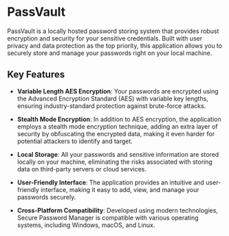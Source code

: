 # PassVault

PassVault is a locally hosted password storing system that provides robust encryption and security for your sensitive credentials. Built with user privacy and data protection as the top priority, this application allows you to securely store and manage your passwords right on your local machine.

## Key Features

- **Variable Length AES Encryption**: Your passwords are encrypted using the Advanced Encryption Standard (AES) with variable key lengths, ensuring industry-standard protection against brute-force attacks.

- **Stealth Mode Encryption**: In addition to AES encryption, the application employs a stealth mode encryption technique, adding an extra layer of security by obfuscating the encrypted data, making it even harder for potential attackers to identify and target.

- **Local Storage**: All your passwords and sensitive information are stored locally on your machine, eliminating the risks associated with storing data on third-party servers or cloud services.

- **User-Friendly Interface**: The application provides an intuitive and user-friendly interface, making it easy to add, view, and manage your passwords securely.

- **Cross-Platform Compatibility**: Developed using modern technologies, Secure Password Manager is compatible with various operating systems, including Windows, macOS, and Linux.


